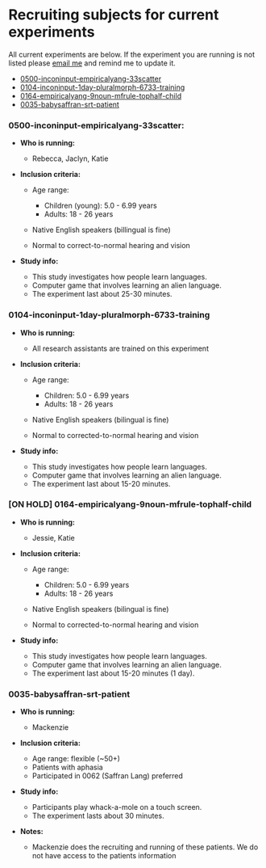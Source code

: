 # Recruiting subjects for current experiments

All current experiments are below.  If the experiment you are running is not listed please [email me](mailto:kathryn.schuler@gmail.com) and remind me to update it.

* [0500-inconinput-empiricalyang-33scatter](#0500-inconinput-empiricalyang-33scatter)
* [0104-inconinput-1day-pluralmorph-6733-training](#0104-inconinput-1day-pluralmorph-6733-training)
* [0164-empiricalyang-9noun-mfrule-tophalf-child](#0164-empiricalyang-9noun-mfrule-tophalf-child)
* [0035-babysaffran-srt-patient](#0035-babysaffran-srt-patient)

### 0500-inconinput-empiricalyang-33scatter:

* **Who is running:**

  * Rebecca, Jaclyn, Katie


* **Inclusion criteria:**

  * Age range:

    * Children \(young\): 5.0 - 6.99 years
    * Adults: 18 - 26 years

  * Native English speakers \(billingual is fine\)

  * Normal to correct-to-normal hearing and vision



* **Study info:**

  * This study investigates how people learn languages.
  * Computer game that involves learning an alien language.
  * The experiment last about 25-30 minutes.


### 0104-inconinput-1day-pluralmorph-6733-training

* **Who is running:**

  * All research assistants are trained on this experiment

* **Inclusion criteria:**

  * Age range:

    * Children: 5.0 - 6.99 years
    * Adults: 18 - 26 years

  * Native English speakers \(bilingual is fine\)

  * Normal to corrected-to-normal hearing and vision



* **Study info:**

  * This study investigates how people learn languages.
  * Computer game that involves learning an alien language.
  * The experiment last about 15-20 minutes.


### \[ON HOLD\] 0164-empiricalyang-9noun-mfrule-tophalf-child

* **Who is running:**

  * Jessie, Katie

* **Inclusion criteria:**

  * Age range:

    * Children: 5.0 - 6.99 years
    * Adults: 18 - 26 years

  * Native English speakers \(bilingual is fine\)

  * Normal to corrected-to-normal hearing and vision



* **Study info:**

  * This study investigates how people learn languages.
  * Computer game that involves learning an alien language.
  * The experiment last about 15-20 minutes \(1 day\).


### 0035-babysaffran-srt-patient

* **Who is running:**

  * Mackenzie

* **Inclusion criteria:**

  * Age range: flexible \(~50+\)
  * Patients with aphasia
  * Participated in 0062 \(Saffran Lang\) preferred

* **Study info:**

  * Participants play whack-a-mole on a touch screen.
  * The experiment lasts about 30 minutes.

* **Notes:**

  * Mackenzie does the recruiting and running of these patients.  We do not have access to the patients information


